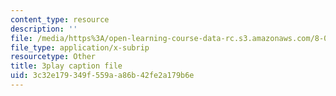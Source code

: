 ```yaml
---
content_type: resource
description: ''
file: /media/https%3A/open-learning-course-data-rc.s3.amazonaws.com/8-03sc-physics-iii-vibrations-and-waves-fall-2016/3c32e179349f559aa86b42fe2a179b6e_In0E5_JrPpo.vtt
file_type: application/x-subrip
resourcetype: Other
title: 3play caption file
uid: 3c32e179-349f-559a-a86b-42fe2a179b6e
---
```

